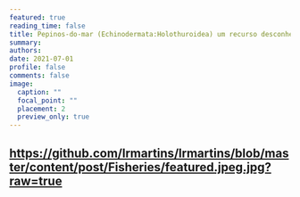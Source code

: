 ```yaml
---
featured: true
reading_time: false
title: Pepinos-do-mar (Echinodermata:Holothuroidea) um recurso desconhecido no Brasil: Pesca ilegal e cultivo
summary:  
authors:
date: 2021-07-01
profile: false
comments: false
image:
  caption: ""
  focal_point: ""
  placement: 2
  preview_only: true
---
```

https://github.com/lrmartins/lrmartins/blob/master/content/post/Fisheries/featured.jpeg.jpg?raw=true
---

